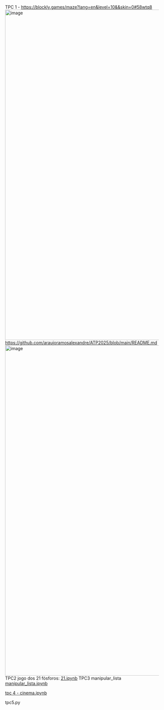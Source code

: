 TPC 1 - https://blockly.games/maze?lang=en&level=10&&skin=0#58wtq8
<img width="1918" height="1078" alt="image" src="https://github.com/user-attachments/assets/4dbb88cf-0d8d-434d-8578-cb8afb9e5d07" />
https://github.com/araujoramosalexandre/ATP2025/blob/main/README.md
<img width="1918" height="1078" alt="image" src="https://github.com/user-attachments/assets/7220fcea-09b6-4271-83da-7539997cbad2" />
TPC2 jogo dos 21 fósforos: [21.ipynb](https://github.com/user-attachments/files/22585861/21.ipynb)
TPC3 manipular_lista [manipular_lista.ipynb](https://github.com/user-attachments/files/22755006/manipular_lista.ipynb)

[tpc 4 - cinema.ipynb](https://github.com/user-attachments/files/22914199/tpc.4.-.cinema.ipynb)

tpc5.py
